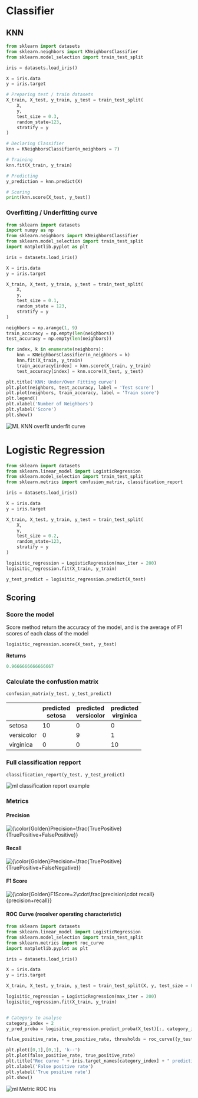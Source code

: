 # Classifier

## KNN

```python
from sklearn import datasets
from sklearn.neighbors import KNeighborsClassifier
from sklearn.model_selection import train_test_split 

iris = datasets.load_iris()

X = iris.data
y = iris.target

# Preparing test / train datasets
X_train, X_test, y_train, y_test = train_test_split(
    X,
    y,
    test_size = 0.3,
    random_state=123,
    stratify = y
)

# Declaring Classifier
knn = KNeighborsClassifier(n_neighbors = 7)

# Training
knn.fit(X_train, y_train)

# Predicting
y_prediction = knn.predict(X)

# Scoring
print(knn.score(X_test, y_test))
```

### Overfitting / Underfitting curve

```python
from sklearn import datasets
import numpy as np
from sklearn.neighbors import KNeighborsClassifier
from sklearn.model_selection import train_test_split 
import matplotlib.pyplot as plt

iris = datasets.load_iris()

X = iris.data
y = iris.target

X_train, X_test, y_train, y_test = train_test_split(
    X,
    y,
    test_size = 0.1,
    random_state = 123,
    stratify = y
)

neighbors = np.arange(1, 9)
train_accuracy = np.empty(len(neighbors))
test_accuracy = np.empty(len(neighbors))

for index, k in enumerate(neighbors):
    knn = KNeighborsClassifier(n_neighbors = k)
    knn.fit(X_train, y_train)
    train_accuracy[index] = knn.score(X_train, y_train)
    test_accuracy[index] = knn.score(X_test, y_test)

plt.title('KNN: Under/Over Fitting curve')
plt.plot(neighbors, test_accuracy, label = 'Test score')
plt.plot(neighbors, train_accuracy, label = 'Train score')
plt.legend()
plt.xlabel('Number of Neighbors')
plt.ylabel('Score')
plt.show()
```

![ML KNN overfit underfit curve](https://github.com/Akrobate/data-science-python-guide/blob/master/assets/images/ml-knn-overfit-underfit-curve.png?raw=true)


# Logistic Regression

```python
from sklearn import datasets
from sklearn.linear_model import LogisticRegression
from sklearn.model_selection import train_test_split 
from sklearn.metrics import confusion_matrix, classification_report

iris = datasets.load_iris()

X = iris.data
y = iris.target

X_train, X_test, y_train, y_test = train_test_split(
    X,
    y,
    test_size = 0.2,
    random_state=123,
    stratify = y
)

logisitic_regression = LogisticRegression(max_iter = 200)
logisitic_regression.fit(X_train, y_train)

y_test_predict = logisitic_regression.predict(X_test)

```

## Scoring

### Score the model

Score method return the accuracy of the model, and is the average of F1 scores of each class of the model

```python
logisitic_regression.score(X_test, y_test)
```

**Returns**

```python
0.9666666666666667
```


### Calculate the confustion matrix

```python
confusion_matrix(y_test, y_test_predict)
```

||predicted<br>setosa|predicted<br>versicolor|predicted<br>virginica|
|-|-|-|-|
|setosa|10|0|0|
|versicolor|0|9|1|
|virginica|0|0|10|

### Full classification repport

```python
classification_report(y_test, y_test_predict)
```

![ml classification report example](https://github.com/Akrobate/data-science-python-guide/blob/master/assets/images/ml-classification-report-example.png?raw=true)


### Metrics

#### Precision

![{\color{Golden}Precision=\frac{TruePositive}{TruePositive+FalsePositive}}](https://latex.codecogs.com/svg.latex?\bg_white&space;\large&space;{\color{Golden}Precision=\frac{TruePositive}{TruePositive+FalsePositive}})

#### Recall

![{\color{Golden}Precision=\frac{TruePositive}{TruePositive+FalseNegative}}](https://latex.codecogs.com/svg.latex?\bg_white&space;\large&space;{\color{Golden}Precision=\frac{TruePositive}{TruePositive+FalseNegative}})

#### F1 Score

![{\color{Golden}F1Score=2\cdot\frac{precision\cdot recall}{precision+recall}}](https://latex.codecogs.com/svg.latex?\bg_white&space;\large&space;{\color{Golden}F1Score=2\cdot\frac{precision\cdot%20recall}{precision+recall}})


#### ROC Curve (receiver operating characteristic)

```python
from sklearn import datasets
from sklearn.linear_model import LogisticRegression
from sklearn.model_selection import train_test_split 
from sklearn.metrics import roc_curve
import matplotlib.pyplot as plt

iris = datasets.load_iris()

X = iris.data
y = iris.target

X_train, X_test, y_train, y_test = train_test_split(X, y, test_size = 0.2, random_state=123, stratify = y)

logisitic_regression = LogisticRegression(max_iter = 200)
logisitic_regression.fit(X_train, y_train)


# Category to analyse
category_index = 2
y_pred_proba = logisitic_regression.predict_proba(X_test)[:, category_index]

false_positive_rate, true_positive_rate, thresholds = roc_curve((y_test == category_index), y_pred_proba)

plt.plot([0,1],[0,1], 'k--')
plt.plot(false_positive_rate, true_positive_rate)
plt.title("Roc curve " + iris.target_names[category_index] + " prediction")
plt.xlabel('False positive rate')
plt.ylabel('True positive rate')
plt.show()
```

![ml Metric ROC Iris](https://github.com/Akrobate/data-science-python-guide/blob/master/assets/images/ml-metric-roc-iris.png?raw=true)
